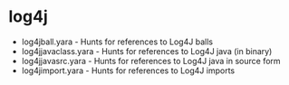 # log4j

* log4jball.yara - Hunts for references to Log4J balls
* log4jjavaclass.yara - Hunts for references to Log4J java (in binary)
* log4jjavasrc.yara - Hunts for references to Log4J java in source form
* log4jimport.yara - Hunts for references to Log4J imports
